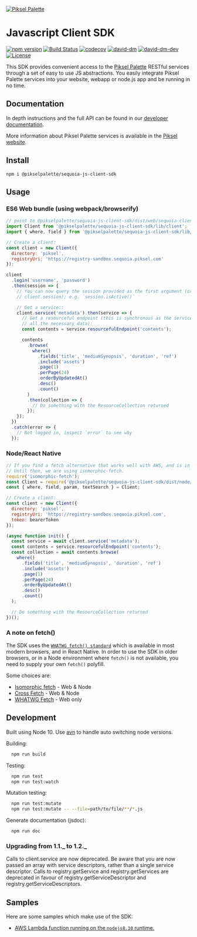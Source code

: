 [![Piksel Palette](https://pikselgroup.com/broadcast/wp-content/uploads/sites/3/2017/09/P-P.png)](https://piksel.com/product/piksel-palette/)

# Javascript Client SDK

[![npm version](https://badge.fury.io/js/%40pikselpalette%2Fsequoia-js-client-sdk.svg)](https://badge.fury.io/js/%40pikselpalette%2Fsequoia-js-client-sdk)
[![Build Status](https://travis-ci.org/pikselpalette/sequoia-js-client-sdk.svg?branch=master)](https://travis-ci.org/pikselpalette/sequoia-js-client-sdk)
[![codecov](https://codecov.io/gh/pikselpalette/sequoia-js-client-sdk/branch/master/graph/badge.svg)](https://codecov.io/gh/pikselpalette/sequoia-js-client-sdk)
[![david-dm](https://david-dm.org/pikselpalette/sequoia-js-client-sdk.svg)](https://david-dm.org/pikselpalette/sequoia-js-client-sdk)
[![david-dm-dev](https://david-dm.org/pikselpalette/sequoia-js-client-sdk/dev-status.svg)](https://david-dm.org/pikselpalette/sequoia-js-client-sdk?type=dev)
[![License](https://img.shields.io/badge/License-Apache%202.0-blue.svg)](https://opensource.org/licenses/Apache-2.0)

This SDK provides convenient access to the [Piksel Palette](http://developer.pikselpalette.com/) RESTful services through a set of easy to use JS abstractions. You easily integrate Piksel Palette services into your website, webapp or node.js app and be running in no time.

## Documentation

In depth instructions and the full API can be found in our [developer
documentation](https://pikselpalette.github.io/sequoia-js-client-sdk/).

More information about Piksel Palette services is available in the [Piksel website](http://developer.pikselpalette.com/).

## Install

`npm i @pikselpalette/sequoia-js-client-sdk`

## Usage

### ES6 Web bundle (using webpack/browserify)

```javascript
// point to @pikselpalette/sequoia-js-client-sdk/dist/web/sequoia-client for a minified bundle
import Client from '@pikselpalette/sequoia-js-client-sdk/lib/client';
import { where, field } from '@pikselpalette/sequoia-js-client-sdk/lib/query';

// Create a client:
const client = new Client({
  directory: 'piksel',
  registryUri: 'https://registry-sandbox.sequoia.piksel.com'
});

client
  .login('username', 'password')
  .then(session => {
    // You can now query the session provided as the first argument (or
    // client.session); e.g. `session.isActive()`

    // Get a service::
    client.service('metadata').then(service => {
      // Get a resourceful endpoint (this is synchronous as the service passed
      // all the necessary data):
      const contents = service.resourcefulEndpoint('contents');

      contents
        .browse(
          where()
            .fields('title', 'mediumSynopsis', 'duration', 'ref')
            .include('assets')
            .page(1)
            .perPage(24)
            .orderByUpdatedAt()
            .desc()
            .count()
        )
        .then(collection => {
          // Do something with the ResourceCollection returned
        });
    });
  })
  .catch(error => {
    // Not logged in, inspect `error` to see why
  });
```

### Node/React Native

```javascript
// If you find a fetch alternative that works well with AWS, and is in active development, let us know.
// Until then, we are using isomorphic-fetch.
require('isomorphic-fetch');
const Client = require('@pikselpalette/sequoia-js-client-sdk/dist/node/sequoia-client');
const { where, field, param, textSearch } = Client;

// Create a client:
const client = new Client({
  directory: 'piksel',
  registryUri: 'https://registry-sandbox.sequoia.piksel.com',
  token: bearerToken
});

(async function init() {
  const service = await client.service('metadata');
  const contents = service.resourcefulEndpoint('contents');
  const collection = await contents.browse(
    where()
      .fields('title', 'mediumSynopsis', 'duration', 'ref')
      .include('assets')
      .page(1)
      .perPage(24)
      .orderByUpdatedAt()
      .desc()
      .count()
  );

  // Do something with the ResourceCollection returned
})();
```

### A note on fetch()

The SDK uses the [`WHATWG fetch() standard`](https://fetch.spec.whatwg.org/) which is available in most modern browsers, and in React Native. In order to use the SDK in older browsers, or in a Node environment where `fetch()` is not available, you need to supply your own `fetch()` polyfill.

Some choices are:

* [Isomorphic fetch](https://www.npmjs.com/package/isomorphic-fetch) - Web & Node
* [Cross Fetch](https://www.npmjs.com/package/cross-fetch) - Web & Node
* [WHATWG Fetch](https://www.npmjs.com/package/whatwg-fetch) - Web only

## Development

Built using Node 10. Use [avn](https://github.com/wbyoung/avn) to handle auto switching node versions.

Building:

```sh
  npm run build
```

Testing:

```sh
  npm run test
  npm run test:watch
```

Mutation testing:

```sh
  npm run test:mutate
  npm run test:mutate -- --file=path/to/file/**/*.js
```

Generate documentation (jsdoc):

```sh
  npm run doc
```

### Upgrading from 1.1._ to 1.2._

Calls to client.service are now deprecated. Be aware that you are now passed an array with service descriptors, rather than a single service descriptor.
Calls to registry.getService and registry.getServices are deprecated in favour of registry.getServiceDescriptor and registry.getServiceDescriptors.

## Samples

Here are some samples which make use of the SDK:

* [AWS Lambda function running on the `nodejs8.10` runtime.](https://github.com/pikselpalette/sequoia-js-client-sdk-sample-aws-lambda)
